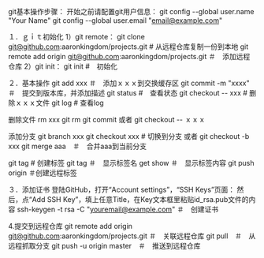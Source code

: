 git基本操作步骤：
开始之前请配置git用户信息：
git config --global user.name "Your Name"
git config --global user.email "email@example.com"

１．ｇｉｔ初始化
1）git remote：
git clone git@github.com:aaronkingdom/projects.git # 从远程仓库复制一份到本地
git remote add origin git@github.com:aaronkingdom/projects.git	＃　添加远程仓库
2）git init：
git init	#　初始化

２．基本操作
git add xxx	＃　添加ｘｘｘ到交换缓存区
git commit  -m "xxxx"	＃　提交到版本库，并添加描述
git status	#　查看状态 
git checkout -- xxx	# 删除ｘｘｘ文件
git log 	# 查看log

删除文件
rm xxx
git rm
git commit
或者
git checkout -- ｘｘｘ

添加分支
git branch xxx
git checkout xxx # 切换到分支
或者
git checkout -b xxx
git merge aaa　＃　合并aaa到当前分支

git tag <tagname>	# 创建标签
git tag	＃　显示标签名
get show <tagname>	＃　显示标签内容
git push origin <tagname>	＃创建远程标签


３．添加证书
登陆GitHub，打开“Account settings”，“SSH Keys”页面：
然后，点“Add SSH Key”，填上任意Title，在Key文本框里粘贴id_rsa.pub文件的内容
ssh-keygen -t rsa -C "youremail@example.com"	＃　创建证书

4.提交到远程仓库
git remote add origin git@github.com:aaronkingdom/projects.git	＃　关联远程仓库
git pull　＃　从远程抓取分支
git push -u origin master　＃　推送到远程仓库

